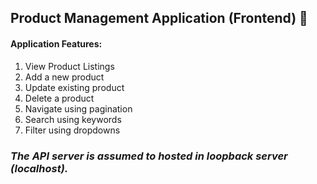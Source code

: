 ## Product Management Application (Frontend) 🚀

#### Application Features:

1. View Product Listings
2. Add a new product
3. Update existing product
4. Delete a product
5. Navigate using pagination
6. Search using keywords
7. Filter using dropdowns

### _The API server is assumed to hosted in loopback server (localhost)._
